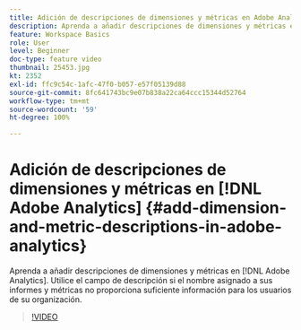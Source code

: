 ```yaml
---
title: Adición de descripciones de dimensiones y métricas en Adobe Analytics
description: Aprenda a añadir descripciones de dimensiones y métricas en Adobe Analytics
feature: Workspace Basics
role: User
level: Beginner
doc-type: feature video
thumbnail: 25453.jpg
kt: 2352
exl-id: ffc9c54c-1afc-47f0-b057-e57f05139d88
source-git-commit: 8fc641743bc9e07b838a22ca64ccc15344d52764
workflow-type: tm+mt
source-wordcount: '59'
ht-degree: 100%

---
```


# Adición de descripciones de dimensiones y métricas en [!DNL Adobe Analytics] {#add-dimension-and-metric-descriptions-in-adobe-analytics}

Aprenda a añadir descripciones de dimensiones y métricas en [!DNL Adobe Analytics]. Utilice el campo de descripción si el nombre asignado a sus informes y métricas no proporciona suficiente información para los usuarios de su organización.

>[!VIDEO](https://video.tv.adobe.com/v/39721/?quality=12&learn=on&captions=spa)
